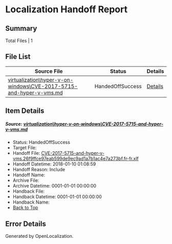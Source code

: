 # <a name='report-top'></a> Localization Handoff Report

## Summary
 Total Files | 1

## File List
 Source File | Status | Details 
 ----------- | ------ | ------- 
 [virtualization\hyper-v-on-windows\CVE-2017-5715-and-hyper-v-vms.md](https://github.com/Microsoft/Virtualization-Documentation-Private/blob/68925ab6f0bfbd61ea854b054c07f2ad6f177cfa/virtualization/hyper-v-on-windows/CVE-2017-5715-and-hyper-v-vms.md) | HandedOffSuccess | [Details](#5418c073da4eb08ab564a6cf4f2632d45cf53e75118)

## Item Details
##### <a name='5418c073da4eb08ab564a6cf4f2632d45cf53e75118'></a> Source: [virtualization\hyper-v-on-windows\CVE-2017-5715-and-hyper-v-vms.md](https://github.com/Microsoft/Virtualization-Documentation-Private/blob/68925ab6f0bfbd61ea854b054c07f2ad6f177cfa/virtualization/hyper-v-on-windows/CVE-2017-5715-and-hyper-v-vms.md)
* Status: HandedOffSuccess
* Target File: 
* Handoff File: [CVE-2017-5715-and-hyper-v-vms.26f9ffce97eab599de9ec9ad1a7b1ac4e7a273bf.fr-fr.xlf](https://github.com/MicrosoftDocs/Virtualization-Documentation-Private.handoff/blob/52ddf28a4ac07f6882090bd0f3c65a51cf96bea1/ol-handoff/MicrosoftDocs/Virtualization-Documentation-Private.fr-fr/live/CVE-2017-5715-and-hyper-v-vms.26f9ffce97eab599de9ec9ad1a7b1ac4e7a273bf.fr-fr.xlf)
* Handoff Datetime: 2018-01-10 01:08:59
* Handoff Reason: Include
* Handoff Name: 
* Archive File: 
* Archive Datetime: 0001-01-01 00:00:00
* Handback File: 
* Handback Datetime: 0001-01-01 00:00:00
* Handback Name: 
* [Back to Top](#report-top)


## Error Details

Generated by OpenLocalization.
